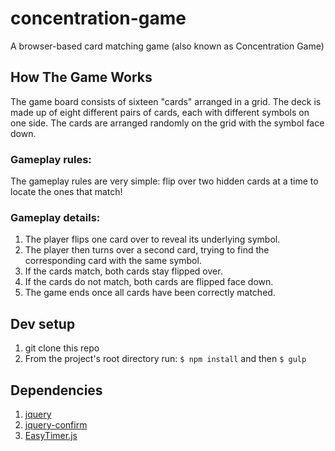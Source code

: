 # concentration-game
A browser-based card matching game (also known as Concentration Game)

## How The Game Works
The game board consists of sixteen "cards" arranged in a grid. The deck is made up of eight different pairs of cards, each with different symbols on one side. The cards are arranged randomly on the grid with the symbol face down. 

### Gameplay rules:
The gameplay rules are very simple: flip over two hidden cards at a time to locate the ones that match!

### Gameplay details:

1. The player flips one card over to reveal its underlying symbol.
2. The player then turns over a second card, trying to find the corresponding card with the same symbol.
3. If the cards match, both cards stay flipped over.
4. If the cards do not match, both cards are flipped face down.
5. The game ends once all cards have been correctly matched.

## Dev setup
1. git clone this repo
2. From the project's root directory run:
```$ npm install``` and then ```$ gulp```

## Dependencies
1. [jquery](http://jquery.com/)
2. [jquery-confirm](http://craftpip.github.io/jquery-confirm/)
3. [EasyTimer.js](https://albert-gonzalez.github.io/easytimer.js/)